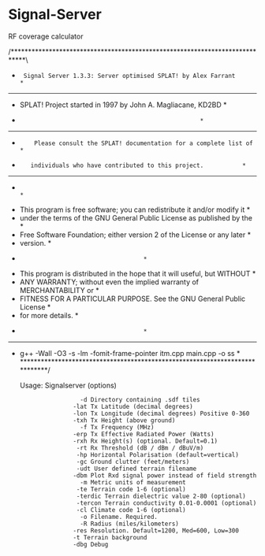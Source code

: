 Signal-Server
=============

RF coverage calculator

/****************************************************************************\
*	   Signal Server 1.3.3: Server optimised SPLAT! by Alex Farrant      *
******************************************************************************
*	SPLAT! Project started in 1997 by John A. Magliacane, KD2BD 	     *
*					                                     *
******************************************************************************
*         Please consult the SPLAT! documentation for a complete list of     *
*	     individuals who have contributed to this project. 		     *
******************************************************************************
*                                                                            *
*  This program is free software; you can redistribute it and/or modify it   *
*  under the terms of the GNU General Public License as published by the     *
*  Free Software Foundation; either version 2 of the License or any later    *
*  version.								     *
* 									     *
*  This program is distributed in the hope that it will useful, but WITHOUT  *
*  ANY WARRANTY; without even the implied warranty of MERCHANTABILITY or     *
*  FITNESS FOR A PARTICULAR PURPOSE.  See the GNU General Public License     *
*  for more details.							     *
*									     *
******************************************************************************
* g++ -Wall -O3 -s -lm -fomit-frame-pointer itm.cpp main.cpp -o ss           * 
\****************************************************************************/

	Usage: Signalserver (options)
	
                       -d Directory containing .sdf tiles
                     -lat Tx Latitude (decimal degrees)
                     -lon Tx Longitude (decimal degrees) Positive 0-360 
                     -txh Tx Height (above ground)
                       -f Tx Frequency (MHz)
                     -erp Tx Effective Radiated Power (Watts)
		             -rxh Rx Height(s) (optional. Default=0.1)
                      -rt Rx Threshold (dB / dBm / dBuV/m)
                      -hp Horizontal Polarisation (default=vertical)
		              -gc Ground clutter (feet/meters)
                      -udt User defined terrain filename
	                 -dbm Plot Rxd signal power instead of field strength
	                   -m Metric units of measurement
                      -te Terrain code 1-6 (optional)
                      -terdic Terrain dielectric value 2-80 (optional)
	                  -tercon Terrain conductivity 0.01-0.0001 (optional)
                      -cl Climate code 1-6 (optional)
                       -o Filename. Required. 
                       -R Radius (miles/kilometers)
                     -res Resolution. Default=1200, Med=600, Low=300
                     -t Terrain background
				     -dbg Debug